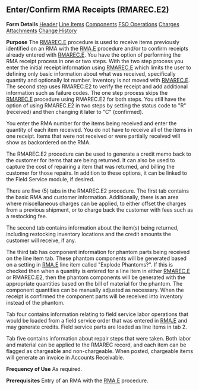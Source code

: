 ## Enter/Confirm RMA Receipts (RMAREC.E2)
<PageHeader />

**Form Details**
[Header](../RMAREC-E2-1/README.md)
[Line Items](../RMAREC-E2-2/README.md)
[Components](../RMAREC-E2-3/README.md)
[FSO Operations](../RMAREC-E2-4/README.md)
[Charges](../RMAREC-E2-5/README.md)
[Attachments](../RMAREC-E2-6/README.md)
[Change History](../RMAREC-E2-7/README.md)

**Purpose**
The [RMAREC.E](../RMAREC-E/README.md) procedure is used to receive items previously
identified on an RMA with the [RMA.E](../RMA-E/README.md) procedure and/or to confirm
receipts already entered with [RMAREC.E](../RMAREC-E/README.md). You have the option of
performing the RMA receipt process in one or two steps. With the two step
process you enter the initial receipt information using
[RMAREC.E](../RMAREC-E/README.md) which limits the user to defining only basic
information about what was received, specifically quantity and optionally lot
number. Inventory is not moved with [RMAREC.E](../RMAREC-E/README.md). The second step
uses RMAREC.E2 to verify the receipt and add additional information such as
failure codes. The one step process skips the [RMAREC.E](../RMAREC-E/README.md)
procedure using RMAREC.E2 for both steps. You still have the option of using
RMAREC.E2 in two steps by setting the status code to "R" (received) and then
changing it later to "C" (confirmed).

You enter the RMA number for the items being received and enter the quantity
of each item received. You do not have to receive all of the items in one
receipt. Items that were not received or were partially received will show as
backordered on the RMA.

The RMAREC.E2 procedure can be used to generate a credit memo back to the
customer for items that are being returned. It can also be used to capture the
cost of repairing a item that was returned, and billing the customer for those
repairs. In addition to these options, it can be linked to the Field Service
module, if desired.

There are five (5) tabs in the RMAREC.E2 procedure. The first tab contains the
basic RMA and customer information. Additionally, there is an area where
miscellaneous charges can be applied, to either offset the charges from a
previous shipment, or to charge back the customer with fees such as a
restocking fee.

The second tab contains information about the item(s) being returned,
including restocking inventory locations and the credit amounts the customer
will receive, if any.

The third tab has component information for phantom parts being received on
the line item tab. These phantom components will be generated based on a
setting in [RMA.E](../RMA-E/README.md) line item called "Explode Phantoms?". If this is
checked then when a quantity is entered for a line item in either
[RMAREC.E](../RMAREC-E/README.md) or RMAREC.E2, then the phantom components will be
generated with the appropriate quantities based on the bill of material for
the phantom. The component quantities can be manually adjusted as necessary.
When the receipt is confirmed the component parts will be received into
inventory instead of the phantom.

Tab four contains information relating to field service labor operations that
would be loaded from a field service order that was entered in
[RMA.E](../RMA-E/README.md) and may generate credits. Field service parts are loaded as
line items in tab 2.

Tab five contains information about repair steps that were taken. Both labor
and material can be applied to the RMAREC record, and each item can be flagged
as chargeable and non-chargeable. When posted, chargeable items will generate
an invoice in Accounts Receivable.

**Frequency of Use**
As required.

**Prerequisites**
Entry of an RMA with the [RMA.E](../RMA-E/README.md) procedure.

<badge text= "Version 8.10.57 " vertical="middle" />

<PageFooter />
